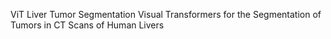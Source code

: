 ViT Liver Tumor Segmentation
Visual Transformers for the Segmentation of Tumors in CT Scans of Human Livers
